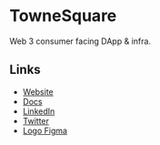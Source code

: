 # **TowneSquare**

Web 3 consumer facing DApp & infra.

## Links
- [Website](https://www.townesquare.xyz/)
- [Docs](https://docs.townesquare.xyz/townesquare-whitepaper/)
- [LinkedIn](https://www.linkedin.com/company/townesquare/)
- [Twitter](https://twitter.com/townesquarexyz)
- [Logo Figma](https://www.figma.com/design/a891of2uUXd2yAJeGxSaMM/eTown-Labs-Logos-(external)?node-id=29-2&t=zUmSWBz9Uxwg2gBQ-1)
